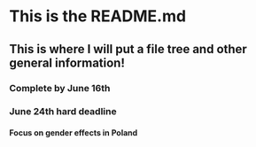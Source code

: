 # This is the README.md

## This is where I will put a file tree and other general information!

### Complete by June 16th
### June 24th hard deadline

#### Focus on gender effects in Poland

